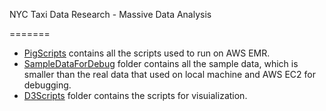 NYC Taxi Data Research - Massive Data Analysis

=======
* [PigScripts](https://github.com/southpenguin/TaxiMassiveDataAnalysis/tree/master/PigScripts) contains all the scripts used to run on AWS EMR.
* [SampleDataForDebug](https://github.com/southpenguin/TaxiMassiveDataAnalysis/tree/master/SampleDataForDebug) folder contains all the sample data, which is smaller than the real data that used on local machine and AWS EC2 for debugging.
* [D3Scripts](https://github.com/southpenguin/TaxiMassiveDataAnalysis/tree/master/D3Scripts) folder contains the scripts for visuialization.
